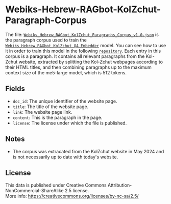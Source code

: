 # Webiks-Hebrew-RAGbot-KolZchut-Paragraph-Corpus
The file: [`Webiks_Hebrew_RAGbot_KolZchut_Paragraphs_Corpus_v1.0.json`](https://drive.google.com/file/d/18hAihDl0NlBz4EFubSnN7YMwL4v58qP_/view?usp=drive_link) is the paragraph corpus used to train the [`Webiks_Hebrew_RAGbot_KolZchut_QA_Embedder`](https://drive.google.com/file/d/1eFAddJWBWDvoid-Gyn6ZT5jPwf-vNPI8/view?usp=drive_link) model. You can see how to use it in order to train this model in the following [`repository`](https://github.com/NNLP-IL/Webiks-Hebrew-RAGbot-Trainer). Each entry in this corpus is a paragraph. It contains all relevant paragraphs from the Kol-Zchut website, extracted by splitting the Kol-Zchut webpages according to their HTML titles, and then combining paragraphs up to the maximum context size of the me5-large model, which is 512 tokens.

## Fields
* `doc_id`: The unique identifier of the website page.
* `title`: The title of the website page.
* `link`: The website page link.
* `content`: This is the paragraph in the page.
* `license`: The license under which the file is published.

## Notes
* The corpus was extracated from the KolZchut website in May 2024 and is not necessarily up to date with today's website.

## License
This data is published under Creative Commons Attribution-NonCommercial-ShareAlike 2.5 license.
<br>
More info: https://creativecommons.org/licenses/by-nc-sa/2.5/
